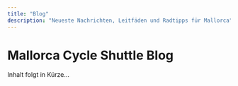 ```yaml
---
title: "Blog"
description: "Neueste Nachrichten, Leitfäden und Radtipps für Mallorca"
---
```


# Mallorca Cycle Shuttle Blog

Inhalt folgt in Kürze...
